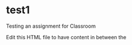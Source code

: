 # test1
Testing an assignment for Classroom

Edit this HTML file to have content in between the <title> and <body> tags.
